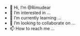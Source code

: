 - 👋 Hi, I’m @Rimudear
- 👀 I’m interested in ...
- 🌱 I’m currently learning ...
- 💞️ I’m looking to collaborate on ...
- 📫 How to reach me ...

<!---
Rimudear/Rimudear is a ✨ special ✨ repository because its `README.md` (this file) appears on your GitHub profile.
You can click the Preview link to take a look at your changes.
--->
